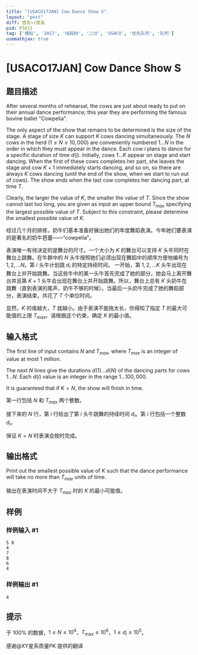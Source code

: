 ```yaml
---
title: "[USACO17JAN] Cow Dance Show S"
layout: "post"
diff: 普及+/提高
pid: P3611
tag: ['模拟', '2017', '线段树', '二分', 'USACO', '优先队列', '队列']
usemathjax: true
---
```


# [USACO17JAN] Cow Dance Show S
## 题目描述

After several months of rehearsal, the cows are just about ready to put on their annual dance performance; this year they are performing the famous bovine ballet "Cowpelia".

The only aspect of the show that remains to be determined is the size of the stage. A stage of size $K$ can support $K$ cows dancing simultaneously. The $N$ cows in the herd ($1 \leq N \leq 10,000$) are conveniently numbered $1 \ldots N$ in the order in which they must appear in the dance. Each cow $i$ plans to dance for a specific duration of time $d(i)$. Initially, cows $1 \ldots K$ appear on stage and start dancing. When the first of these cows completes her part, she leaves the stage and cow $K+1$ immediately starts dancing, and so on, so there are always $K$ cows dancing (until the end of the show, when we start to run out of cows). The show ends when the last cow completes her dancing part, at time $T$.

Clearly, the larger the value of $K$, the smaller the value of $T$. Since the show cannot last too long, you are given as input an upper bound $T_{max}$ specifying the largest possible value of $T$. Subject to this constraint, please determine the smallest possible value of $K$.

经过几个月的排练，奶牛们基本准备好展出她们的年度舞蹈表演。今年她们要表演的是著名的奶牛芭蕾——“cowpelia”。

表演唯一有待决定的是舞台的尺寸。一个大小为 $K$ 的舞台可以支持 $K$ 头牛同时在舞台上跳舞。在牛群中的 $N$ 头牛按照她们必须出现在舞蹈中的顺序方便地编号为 $1,2,...N$。第 $i$ 头牛计划跳 $d_i$ 的特定持续时间。
一开始，第 $1,2,...K$ 头牛出现在舞台上并开始跳舞。当这些牛中的某一头牛首先完成了她的部分，她会马上离开舞台并且第 $K+1$ 头牛会出现在舞台上并开始跳舞。所以，舞台上总有 $K$ 头奶牛在跳舞（直到表演的尾声，奶牛不够的时候）。当最后一头奶牛完成了她的舞蹈部分，表演结束，共花了 $T$ 个单位时间。

显然，$K$ 的值越大，$T$ 就越小。由于表演不能拖太长，你得知了指定 $T$ 的最大可能值的上限 $T_{max}$。请根据这个约束，确定 $K$ 的最小值。
## 输入格式

The first line of input contains $N$ and $T_{max}$, where $T_{max}$ is an integer of value at most 1 million.

The next $N$ lines give the durations $d(1) \ldots d(N)$ of the dancing parts for cows $1 \ldots N$. Each $d(i)$ value is an integer in the range $1 \ldots 100,000$.

It is guaranteed that if $K=N$, the show will finish in time.

第一行包括 $N$ 和 $T_{max}$ 两个整数。

接下来的 $N$ 行，第 $i$ 行给出了第 $i$ 头牛跳舞的持续时间 $d_i$。第 $i$ 行包括一个整数 $d_i$。

保证 $K=N$ 时表演会按时完成。
## 输出格式

Print out the smallest possible value of $K$ such that the dance performance will take no more than $T_{max}$ units of time.

输出在表演时间不大于 $T_{max}$ 时的 $K$ 的最小可能值。
## 样例

### 样例输入 #1
```
5 8
4
7
8
6
4
```
### 样例输出 #1
```
4

```
## 提示

于 $100\%$ 的数据，$1 \le N \le 10^4$，$T_{max} \le 10^6$，$1 \le d_i \le 10^5$。

感谢@XY星系质量PK 提供的翻译

